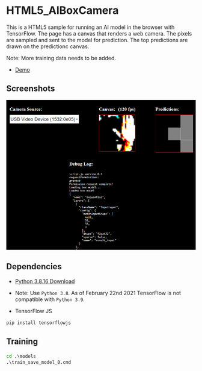 # HTML5_AIBoxCamera

This is a HTML5 sample for running an AI model in the browser with TensorFlow. The page has a canvas that renders a web camera. The pixels are sampled and sent to the model for prediction. The top predictions are drawn on the predictionc canvas.

Note: More training data needs to be added.

* [Demo](https://theylovegames.com/HTML5_AIBoxCamera/)

## Screenshots

![image_1](images/image_1.png)

## Dependencies

* [Python 3.8.16 Download](https://www.python.org/downloads/release/python-3816/)

* Note: Use `Python 3.8`. As of February 22nd 2021 TensorFlow is not compatible with `Python 3.9`.

* TensorFlow JS

```cmd
pip install tensorflowjs
```

## Training

```cmd
cd .\models
.\train_save_model_0.cmd
```
